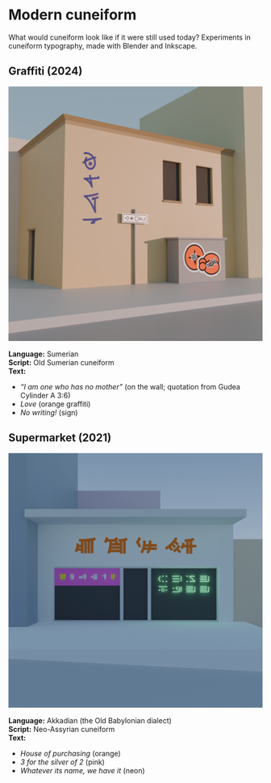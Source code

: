 # Modern cuneiform
What would cuneiform look like if it were still used today? Experiments in cuneiform typography, made with Blender and Inkscape.

## Graffiti (2024)

![Graffiti](/Graffiti1.png)

**Language:** Sumerian  
**Script:** Old Sumerian cuneiform  
**Text:**  
- _“I am one who has no mother”_ (on the wall; quotation from Gudea Cylinder A 3:6)
- _Love_ (orange graffiti)
- _No writing!_ (sign)

## Supermarket (2021)

![Supermarket](/Supermarket1.png)

**Language:** Akkadian (the Old Babylonian dialect)  
**Script:** Neo-Assyrian cuneiform  
**Text:**  
- _House of purchasing_ (orange)
- _3 for the silver of 2_ (pink)
- _Whatever its name, we have it_ (neon)
